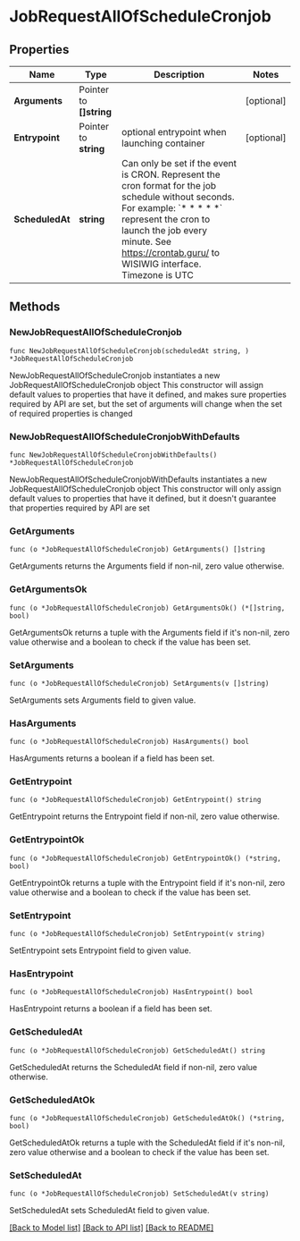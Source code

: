 # JobRequestAllOfScheduleCronjob

## Properties

Name | Type | Description | Notes
------------ | ------------- | ------------- | -------------
**Arguments** | Pointer to **[]string** |  | [optional] 
**Entrypoint** | Pointer to **string** | optional entrypoint when launching container | [optional] 
**ScheduledAt** | **string** | Can only be set if the event is CRON.   Represent the cron format for the job schedule without seconds.   For example: &#x60;* * * * *&#x60; represent the cron to launch the job every minute.   See https://crontab.guru/ to WISIWIG interface.   Timezone is UTC  | 

## Methods

### NewJobRequestAllOfScheduleCronjob

`func NewJobRequestAllOfScheduleCronjob(scheduledAt string, ) *JobRequestAllOfScheduleCronjob`

NewJobRequestAllOfScheduleCronjob instantiates a new JobRequestAllOfScheduleCronjob object
This constructor will assign default values to properties that have it defined,
and makes sure properties required by API are set, but the set of arguments
will change when the set of required properties is changed

### NewJobRequestAllOfScheduleCronjobWithDefaults

`func NewJobRequestAllOfScheduleCronjobWithDefaults() *JobRequestAllOfScheduleCronjob`

NewJobRequestAllOfScheduleCronjobWithDefaults instantiates a new JobRequestAllOfScheduleCronjob object
This constructor will only assign default values to properties that have it defined,
but it doesn't guarantee that properties required by API are set

### GetArguments

`func (o *JobRequestAllOfScheduleCronjob) GetArguments() []string`

GetArguments returns the Arguments field if non-nil, zero value otherwise.

### GetArgumentsOk

`func (o *JobRequestAllOfScheduleCronjob) GetArgumentsOk() (*[]string, bool)`

GetArgumentsOk returns a tuple with the Arguments field if it's non-nil, zero value otherwise
and a boolean to check if the value has been set.

### SetArguments

`func (o *JobRequestAllOfScheduleCronjob) SetArguments(v []string)`

SetArguments sets Arguments field to given value.

### HasArguments

`func (o *JobRequestAllOfScheduleCronjob) HasArguments() bool`

HasArguments returns a boolean if a field has been set.

### GetEntrypoint

`func (o *JobRequestAllOfScheduleCronjob) GetEntrypoint() string`

GetEntrypoint returns the Entrypoint field if non-nil, zero value otherwise.

### GetEntrypointOk

`func (o *JobRequestAllOfScheduleCronjob) GetEntrypointOk() (*string, bool)`

GetEntrypointOk returns a tuple with the Entrypoint field if it's non-nil, zero value otherwise
and a boolean to check if the value has been set.

### SetEntrypoint

`func (o *JobRequestAllOfScheduleCronjob) SetEntrypoint(v string)`

SetEntrypoint sets Entrypoint field to given value.

### HasEntrypoint

`func (o *JobRequestAllOfScheduleCronjob) HasEntrypoint() bool`

HasEntrypoint returns a boolean if a field has been set.

### GetScheduledAt

`func (o *JobRequestAllOfScheduleCronjob) GetScheduledAt() string`

GetScheduledAt returns the ScheduledAt field if non-nil, zero value otherwise.

### GetScheduledAtOk

`func (o *JobRequestAllOfScheduleCronjob) GetScheduledAtOk() (*string, bool)`

GetScheduledAtOk returns a tuple with the ScheduledAt field if it's non-nil, zero value otherwise
and a boolean to check if the value has been set.

### SetScheduledAt

`func (o *JobRequestAllOfScheduleCronjob) SetScheduledAt(v string)`

SetScheduledAt sets ScheduledAt field to given value.



[[Back to Model list]](../README.md#documentation-for-models) [[Back to API list]](../README.md#documentation-for-api-endpoints) [[Back to README]](../README.md)


